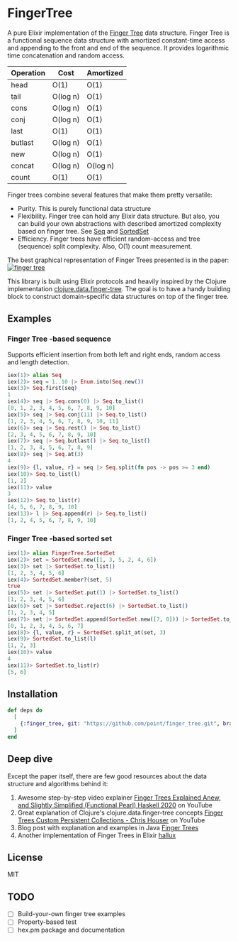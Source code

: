 # FingerTree

A pure Elixir implementation of the [Finger Tree](http://www.staff.city.ac.uk/~ross/papers/FingerTree.html) data structure.
Finger Tree is a functional sequence data structure with amortized constant-time access and appending to the front and end of the sequence.
It provides logarithmic time concatenation and random access.

| Operation | Cost     | Amortized |
| --------- | -------- | --------- |
| head      | O(1)     | O(1)      |
| tail      | O(log n) | O(1)      |
| cons      | O(log n) | O(1)      |
| conj      | O(log n) | O(1)      |
| last      | O(1)     | O(1)      |
| butlast   | O(log n) | O(1)      |
| new       | O(log n) | O(1)      |
| concat    | O(log n) | O(log n)  |
| count     | O(1)     | O(1)      |

Finger trees combine several features that make them pretty versatile:
* Purity. This is purely functional data structure
* Flexibility. Finger tree can hold any Elixir data structure. But also, you can build your own abstractions with described amortized complexity 
  based on finger tree. See [Seq](https://github.com/point/finger_tree#finger-tree--based-sequence) and [SortedSet](https://github.com/point/finger_tree#finger-tree--based-sorted-set)
* Efficiency. Finger trees have efficient random-access and tree (sequence) split complexity. Also, O(1) count measurement.

The best graphical representation of Finger Trees presented is in the paper:
[![finger tree](https://www.staff.city.ac.uk/~ross/papers/FingerTree/example-tree.svg)](https://www.staff.city.ac.uk/~ross/papers/FingerTree.html)


This library is built using Elixir protocols and heavily inspired by the Clojure implementation [clojure.data.finger-tree](https://github.com/clojure/data.finger-tree).
The goal is to have a handy building block to construct domain-specific data structures on top of the finger tree.

## Examples

### Finger Tree -based sequence

Supports efficient insertion from both left and right ends, random access and length detection.

```elixir
iex(1)> alias Seq
iex(2)> seq = 1..10 |> Enum.into(Seq.new())
iex(3)> Seq.first(seq)
1
iex(4)> seq |> Seq.cons(0) |> Seq.to_list()
[0, 1, 2, 3, 4, 5, 6, 7, 8, 9, 10]
iex(5)> seq |> Seq.conj(11) |> Seq.to_list()
[1, 2, 3, 4, 5, 6, 7, 8, 9, 10, 11]
iex(6)> seq |> Seq.rest() |> Seq.to_list()
[2, 3, 4, 5, 6, 7, 8, 9, 10]
iex(7)> seq |> Seq.butlast() |> Seq.to_list()
[1, 2, 3, 4, 5, 6, 7, 8, 9]
iex(8)> seq |> Seq.at(3)
4
iex(9)> {l, value, r} = seq |> Seq.split(fn pos -> pos >= 3 end)
iex(10)> Seq.to_list(l)
[1, 2]
iex(11)> value
3
iex(12)> Seq.to_list(r)
[4, 5, 6, 7, 8, 9, 10]
iex(13)> l |> Seq.append(r) |> Seq.to_list()
[1, 2, 4, 5, 6, 7, 8, 9, 10]
```

### Finger Tree -based sorted set

```elixir
iex(1)> alias FingerTree.SortedSet
iex(2)> set = SortedSet.new([1, 3, 5, 2, 4, 6])
iex(3)> set |> SortedSet.to_list()
[1, 2, 3, 4, 5, 6]
iex(4)> SortedSet.member?(set, 5)
true
iex(5)> set |> SortedSet.put(1) |> SortedSet.to_list()
[1, 2, 3, 4, 5, 6]
iex(6)> set |> SortedSet.reject(6) |> SortedSet.to_list()
[1, 2, 3, 4, 5]
iex(7)> set |> SortedSet.append(SortedSet.new([7, 0])) |> SortedSet.to_list()
[0, 1, 2, 3, 4, 5, 6, 7]
iex(8)> {l, value, r} = SortedSet.split_at(set, 3)
iex(9)> SortedSet.to_list(l)
[1, 2, 3]
iex(10)> value
4
iex(11)> SortedSet.to_list(r)
[5, 6]
```

## Installation

```elixir
def deps do
  [
    {:finger_tree, git: "https://github.com/point/finger_tree.git", branch: "main"}
  ]
end
```

## Deep dive

Except the paper itself, there are few good resources about the data structure and algorithms behind it:

1. Awesome step-by-step video explainer [Finger Trees Explained Anew, and Slightly Simplified (Functional Pearl) Haskell 2020](https://www.youtube.com/watch?v=ip92VMpf_-A) on YouTube
2. Great explanation of Clojure's clojure.data.finger-tree concepts [Finger Trees Custom Persistent Collections - Chris Houser](https://www.youtube.com/watch?v=UXdr_K0Lwg4) on YouTube 
3. Blog post with explanation and examples in Java [Finger Trees](https://maniagnosis.crsr.net/2010/11/finger-trees.html)
4. Another implementation of Finger Trees in Elixir [hallux](https://github.com/thalesmg/hallux)


## License
MIT

## TODO
- [ ] Build-your-own finger tree examples
- [ ] Property-based test
- [ ] hex.pm package and documentation
